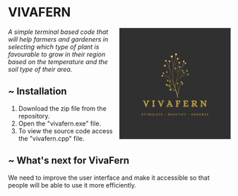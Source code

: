 # VIVAFERN
<img align="right" src="vivafern_graphic.png" height=50% width=50%> 
<i> A simple terminal based code that will help farmers and gardeners in selecting which type of plant is favourable to grow in their region based on the temperature and the soil type of their area. </i>

## ~ Installation
1. Download the zip file from the repository.
2. Open the "vivafern.exe" file.
3. To view the source code access the "vivafern.cpp" file.

## ~ What's next for VivaFern
We need to improve the user interface and make it accessible so that people will be able to use it more efficiently.
